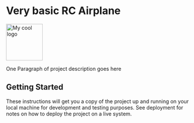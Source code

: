 # Very basic RC Airplane

<img src="https://image.flaticon.com/icons/svg/65/65686.svg" alt="My cool logo" style="height:100px;width:100px;" />

One Paragraph of project description goes here

## Getting Started

These instructions will get you a copy of the project up and running on your local machine for development and testing purposes. See deployment for notes on how to deploy the project on a live system.
